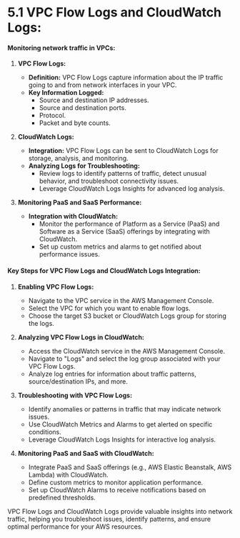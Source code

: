 # 5.1 VPC Flow Logs and CloudWatch Logs:

#### Monitoring network traffic in VPCs:

1.  **VPC Flow Logs:**

    - **Definition:** VPC Flow Logs capture information about the IP traffic going to and from network interfaces in your VPC.
    - **Key Information Logged:**
      - Source and destination IP addresses.
      - Source and destination ports.
      - Protocol.
      - Packet and byte counts.

2.  **CloudWatch Logs:**

    - **Integration:** VPC Flow Logs can be sent to CloudWatch Logs for storage, analysis, and monitoring.
    - **Analyzing Logs for Troubleshooting:**
      - Review logs to identify patterns of traffic, detect unusual behavior, and troubleshoot connectivity issues.
      - Leverage CloudWatch Logs Insights for advanced log analysis.

3.  **Monitoring PaaS and SaaS Performance:**

    - **Integration with CloudWatch:**
      - Monitor the performance of Platform as a Service (PaaS) and Software as a Service (SaaS) offerings by integrating with CloudWatch.
      - Set up custom metrics and alarms to get notified about performance issues.

#### Key Steps for VPC Flow Logs and CloudWatch Logs Integration:

1.  **Enabling VPC Flow Logs:**

    - Navigate to the VPC service in the AWS Management Console.
    - Select the VPC for which you want to enable flow logs.
    - Choose the target S3 bucket or CloudWatch Logs group for storing the logs.

2.  **Analyzing VPC Flow Logs in CloudWatch:**

    - Access the CloudWatch service in the AWS Management Console.
    - Navigate to "Logs" and select the log group associated with your VPC Flow Logs.
    - Analyze log entries for information about traffic patterns, source/destination IPs, and more.

3.  **Troubleshooting with VPC Flow Logs:**

    - Identify anomalies or patterns in traffic that may indicate network issues.
    - Use CloudWatch Metrics and Alarms to get alerted on specific conditions.
    - Leverage CloudWatch Logs Insights for interactive log analysis.

4.  **Monitoring PaaS and SaaS with CloudWatch:**

    - Integrate PaaS and SaaS offerings (e.g., AWS Elastic Beanstalk, AWS Lambda) with CloudWatch.
    - Define custom metrics to monitor application performance.
    - Set up CloudWatch Alarms to receive notifications based on predefined thresholds.

VPC Flow Logs and CloudWatch Logs provide valuable insights into network traffic, helping you troubleshoot issues, identify patterns, and ensure optimal performance for your AWS resources.
